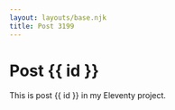 ```yaml
---
layout: layouts/base.njk
title: Post 3199
---
```


# Post {{ id }}

This is post {{ id }} in my Eleventy project.
